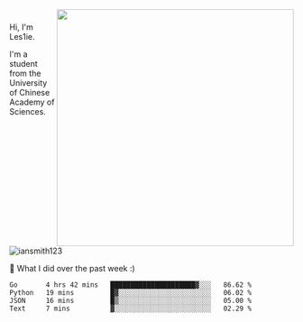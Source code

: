 <img align="right" src="https://github-readme-stats.vercel.app/api?username=iansmith123&show_icons=true&hide_border=true" width="420">

### 
Hi, I'm Les1ie. 

I'm a student from the University of Chinese Academy of Sciences.

<img src="https://komarev.com/ghpvc/?username=iansmith123" alt="iansmith123" />




🔭 What I did over the past week :)
<!--START_SECTION:waka-->
```text
Go       4 hrs 42 mins   █████████████████████▓░░░   86.62 % 
Python   19 mins         █▓░░░░░░░░░░░░░░░░░░░░░░░   06.02 % 
JSON     16 mins         █▒░░░░░░░░░░░░░░░░░░░░░░░   05.00 % 
Text     7 mins          ▓░░░░░░░░░░░░░░░░░░░░░░░░   02.29 % 
```
<!--END_SECTION:waka-->


<!--
**IanSmith123/IanSmith123** is a ✨ _special_ ✨ repository because its `README.md` (this file) appears on your GitHub profile.
<img src="https://github.githubassets.com/images/spinners/octocat-spinner-64.gif">

Here are some ideas to get you started:

- 🔭 I’m currently working on ...
- 🌱 I’m currently learning ...
- 👯 I’m looking to collaborate on ...
- 🤔 I’m looking for help with ...
- 💬 Ask me about ...
- 📫 How to reach me: ...
- 😄 Pronouns: ...
- ⚡ Fun fact: ...
-->

